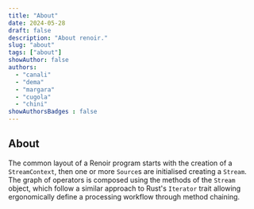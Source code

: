 ```yaml
---
title: "About"
date: 2024-05-28
draft: false
description: "About renoir."
slug: "about"
tags: ["about"]
showAuthor: false
authors:
  - "canali"
  - "dema"
  - "margara"
  - "cugola"
  - "chini"
showAuthorsBadges : false
---
```


## About 

The common layout of a Renoir program starts with the creation of a `StreamContext`, then one or more `Source`s are initialised creating a `Stream`. The graph of operators is composed using the methods of the `Stream` object, which follow a similar approach to Rust's `Iterator` trait allowing ergonomically define a processing workflow through method chaining.


